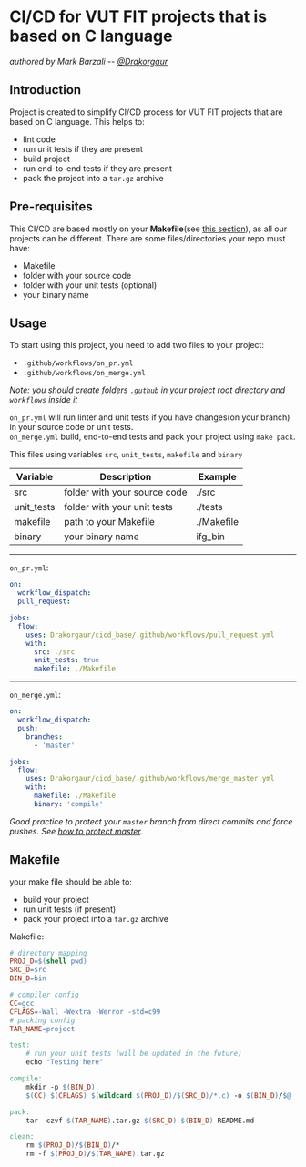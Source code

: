 # CI/CD for VUT FIT projects that is based on C language

*authored by Mark Barzali -- [@Drakorgaur](github.com/Drakorgaur)*

## Introduction

Project is created to simplify CI/CD process for VUT FIT projects that are based on C language.
This helps to:
- lint code
- run unit tests if they are present
- build project
- run end-to-end tests if they are present
- pack the project into a `tar.gz` archive

## Pre-requisites
This CI/CD are based mostly on your **Makefile**(see [this section](#makefile)), as all our projects can be different.
There are some files/directories your repo must have:
- Makefile
- folder with your source code
- folder with your unit tests (optional)
- your binary name

## Usage
To start using this project, you need to add two files to your project:
- `.github/workflows/on_pr.yml`
- `.github/workflows/on_merge.yml`

*Note: you should create folders `.guthub` in your project root directory and `workflows` inside it*


`on_pr.yml` will run linter and unit tests if you have changes(on your branch) in your source code or unit tests.  
`on_merge.yml` build, end-to-end tests and pack your project using `make pack`.

This files using variables `src`, `unit_tests`, `makefile` and `binary`

| Variable   | Description                  | Example    |
|------------|------------------------------|------------|
| src        | folder with your source code | ./src      |
| unit_tests | folder with your unit tests  | ./tests    |
| makefile   | path to your Makefile        | ./Makefile |
| binary     | your binary name             | ifg_bin    |


___
`on_pr.yml`:
```yaml
on:
  workflow_dispatch:
  pull_request:

jobs:
  flow:
    uses: Drakorgaur/cicd_base/.github/workflows/pull_request.yml
    with:
      src: ./src
      unit_tests: true
      makefile: ./Makefile
```
___
`on_merge.yml`:
```yaml
on:
  workflow_dispatch:
  push:
    branches:
      - 'master'

jobs:
  flow:
    uses: Drakorgaur/cicd_base/.github/workflows/merge_master.yml
    with:
      makefile: ./Makefile
      binary: 'compile'
```

*Good practice to protect your `master` branch from direct commits and force pushes. See [how to protect master](https://docs.github.com/en/repositories/configuring-branches-and-merges-in-your-repository/defining-the-mergeability-of-pull-requests/managing-a-branch-protection-rule).*



## Makefile
your make file should be able to:
- build your project
- run unit tests (if present)
- pack your project into a `tar.gz` archive

Makefile:
```makefile
# directory mapping
PROJ_D=$(shell pwd)
SRC_D=src
BIN_D=bin

# compiler config
CC=gcc
CFLAGS=-Wall -Wextra -Werror -std=c99
# packing config
TAR_NAME=project

test:
    # run your unit tests (will be updated in the future)
	echo "Testing here"

compile:
	mkdir -p $(BIN_D)
	$(CC) $(CFLAGS) $(wildcard $(PROJ_D)/$(SRC_D)/*.c) -o $(BIN_D)/$@

pack:
	tar -czvf $(TAR_NAME).tar.gz $(SRC_D) $(BIN_D) README.md

clean:
	rm $(PROJ_D)/$(BIN_D)/*
	rm -f $(PROJ_D)/$(TAR_NAME).tar.gz
```